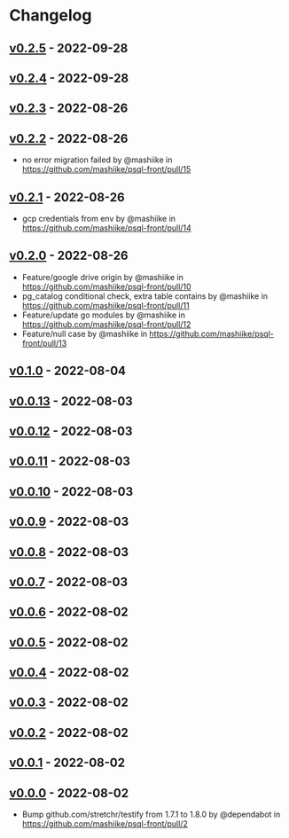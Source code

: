 # Changelog

## [v0.2.5](https://github.com/mashiike/psql-front/compare/v0.2.4...v0.2.5) - 2022-09-28

## [v0.2.4](https://github.com/mashiike/psql-front/compare/v0.2.3...v0.2.4) - 2022-09-28

## [v0.2.3](https://github.com/mashiike/psql-front/compare/v0.2.2...v0.2.3) - 2022-08-26

## [v0.2.2](https://github.com/mashiike/psql-front/compare/v0.2.1...v0.2.2) - 2022-08-26
- no error migration failed by @mashiike in https://github.com/mashiike/psql-front/pull/15

## [v0.2.1](https://github.com/mashiike/psql-front/compare/v0.2.0...v0.2.1) - 2022-08-26
- gcp credentials from env by @mashiike in https://github.com/mashiike/psql-front/pull/14

## [v0.2.0](https://github.com/mashiike/psql-front/compare/v0.1.0...v0.2.0) - 2022-08-26
- Feature/google drive origin by @mashiike in https://github.com/mashiike/psql-front/pull/10
- pg_catalog conditional check, extra table contains by @mashiike in https://github.com/mashiike/psql-front/pull/11
- Feature/update go modules by @mashiike in https://github.com/mashiike/psql-front/pull/12
- Feature/null case by @mashiike in https://github.com/mashiike/psql-front/pull/13

## [v0.1.0](https://github.com/mashiike/psql-front/compare/v0.0.13...v0.1.0) - 2022-08-04

## [v0.0.13](https://github.com/mashiike/psql-front/compare/v0.0.12...v0.0.13) - 2022-08-03

## [v0.0.12](https://github.com/mashiike/psql-front/compare/v0.0.11...v0.0.12) - 2022-08-03

## [v0.0.11](https://github.com/mashiike/psql-front/compare/v0.0.10...v0.0.11) - 2022-08-03

## [v0.0.10](https://github.com/mashiike/psql-front/compare/v0.0.9...v0.0.10) - 2022-08-03

## [v0.0.9](https://github.com/mashiike/psql-front/compare/v0.0.8...v0.0.9) - 2022-08-03

## [v0.0.8](https://github.com/mashiike/psql-front/compare/v0.0.7...v0.0.8) - 2022-08-03

## [v0.0.7](https://github.com/mashiike/psql-front/compare/v0.0.6...v0.0.7) - 2022-08-03

## [v0.0.6](https://github.com/mashiike/psql-front/compare/v0.0.5...v0.0.6) - 2022-08-02

## [v0.0.5](https://github.com/mashiike/psql-front/compare/v0.0.4...v0.0.5) - 2022-08-02

## [v0.0.4](https://github.com/mashiike/psql-front/compare/v0.0.3...v0.0.4) - 2022-08-02

## [v0.0.3](https://github.com/mashiike/psql-front/compare/v0.0.2...v0.0.3) - 2022-08-02

## [v0.0.2](https://github.com/mashiike/psql-front/compare/v0.0.1...v0.0.2) - 2022-08-02

## [v0.0.1](https://github.com/mashiike/psql-front/compare/v0.0.0...v0.0.1) - 2022-08-02

## [v0.0.0](https://github.com/mashiike/psql-front/commits/v0.0.0) - 2022-08-02
- Bump github.com/stretchr/testify from 1.7.1 to 1.8.0 by @dependabot in https://github.com/mashiike/psql-front/pull/2
